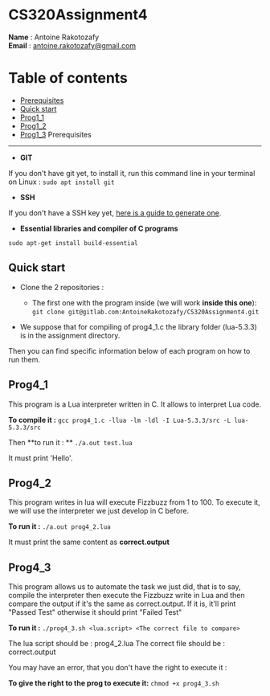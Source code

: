 CS320Assignment4
======

__Name__ : Antoine Rakotozafy  
**Email** : antoine.rakotozafy@gmail.com

Table of contents
======
* [Prerequisites](#prerequisites)
* [Quick start](#quick-start)
* [Prog1_1](#prog1_1)
* [Prog1_2](#prog1_2)
* [Prog1_3](#prog1_3)
Prerequisites  
-----
* **GIT**

If you don't have git yet, to install it, run this command line in your terminal on Linux : 
`sudo apt install git`

* **SSH**

If you don't have a SSH key yet, [here is a guide to generate one](https://gitlab.com/help/ssh/README).

* **Essential libraries and compiler of C programs**

`sudo apt-get install build-essential`

Quick start 
-----

* Clone the 2 repositories : 
	* The first one with the program inside (we will work **inside this one**):  
`git clone git@gitlab.com:AntoineRakotozafy/CS320Assignment4.git`
 
 * We suppose that for compiling of prog4_1.c the library folder (lua-5.3.3) is in the assignment directory. 

Then you can find specific information below of each program on how to run them.


Prog4_1  
-----

This program is a Lua interpreter written in C. It allows to interpret Lua code.

**To compile it :**
`gcc prog4_1.c -llua -lm -ldl -I Lua-5.3.3/src -L lua-5.3.3/src` 

Then **to run it : **
`./a.out test.lua`

It must print 'Hello'.

Prog4_2
-----  
This program writes in lua will execute Fizzbuzz from 1 to 100. To execute it, we will use the interpreter we just develop in C before.

**To run it :**
`./a.out prog4_2.lua`
 
It must print the same content as **correct.output**

Prog4_3
-----  

This program allows us to automate the task we just did, that is to say, compile the interpreter then execute the Fizzbuzz write in Lua and then compare the output if it's the same as correct.output. If it is, it'll print "Passed Test" otherwise it should print "Failed Test"

**To run it :**
`./prog4_3.sh <lua.script> <The correct file to compare>`

The lua script should be : prog4_2.lua 
The correct file should be : correct.output

You may have an error, that you don't have the right to execute it :  
  
**To give the right to the prog to execute it:**
`chmod +x prog4_3.sh`

